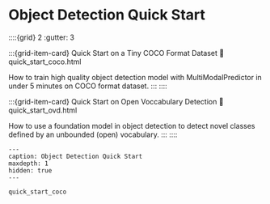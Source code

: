 # Object Detection Quick Start

::::{grid} 2
  :gutter: 3

:::{grid-item-card} Quick Start on a Tiny COCO Format Dataset
  :link: quick_start_coco.html

  How to train high quality object detection model with MultiModalPredictor in under 5 minutes on COCO format dataset.
:::
::::

:::{grid-item-card} Quick Start on Open Voccabulary Detection
  :link: quick_start_ovd.html

  How to use a foundation model in object detection to detect novel classes defined by an unbounded (open) vocabulary.
:::
::::

```{toctree}
---
caption: Object Detection Quick Start
maxdepth: 1
hidden: true
---

quick_start_coco
```
